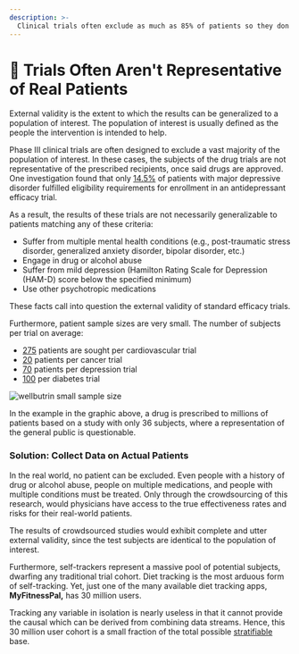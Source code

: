 ```yaml
---
description: >-
  Clinical trials often exclude as much as 85% of patients so they don't tell us if the drug will work for the majority of patients.
---
```


# 🥸 Trials Often Aren't Representative of Real Patients

External validity is the extent to which the results can be generalized to a population of interest. The population of interest is usually defined as the people the intervention is intended to help.

Phase III clinical trials are often designed to exclude a vast majority of the population of interest. In these cases, the subjects of the drug trials are not representative of the prescribed recipients, once said drugs are approved. One investigation found that only [14.5%](https://www.ncbi.nlm.nih.gov/pubmed/14628985) of patients with major depressive disorder fulfilled eligibility requirements for enrollment in an antidepressant efficacy trial.

As a result, the results of these trials are not necessarily generalizable to patients matching any of these criteria:

* Suffer from multiple mental health conditions (e.g., post-traumatic stress disorder, generalized anxiety disorder, bipolar disorder, etc.)
* Engage in drug or alcohol abuse
* Suffer from mild depression (Hamilton Rating Scale for Depression (HAM-D) score below the specified minimum)
* Use other psychotropic medications

These facts call into question the external validity of standard efficacy trials.

Furthermore, patient sample sizes are very small. The number of subjects per trial on average:

* [275](https://www.ncbi.nlm.nih.gov/books/NBK50886/) patients are sought per cardiovascular trial
* [20](https://www.ncbi.nlm.nih.gov/books/NBK50886/) patients per cancer trial
* [70](https://www.ncbi.nlm.nih.gov/books/NBK50886/) patients per depression trial
* [100](https://www.ncbi.nlm.nih.gov/books/NBK50886/) per diabetes trial

![wellbutrin small sample size](https://static.crowdsourcingcures.org/dfda/assets/wellbutrin-effectiveness-small-sample-size.png)

In the example in the graphic above, a drug is prescribed to millions of patients based on a study with only 36 subjects, where a representation of the general public is questionable.

### **Solution: Collect Data on Actual Patients**

In the real world, no patient can be excluded. Even people with a history of drug or alcohol abuse, people on multiple medications, and people with multiple conditions must be treated. Only through the crowdsourcing of this research, would physicians have access to the true effectiveness rates and risks for their real-world patients.

The results of crowdsourced studies would exhibit complete and utter external validity, since the test subjects are identical to the population of interest.

Furthermore, self-trackers represent a massive pool of potential subjects, dwarfing any traditional trial cohort. Diet tracking is the most arduous form of self-tracking. Yet, just one of the many available diet tracking apps, **MyFitnessPal,** has 30 million users.

Tracking any variable in isolation is nearly useless in that it cannot provide the causal which can be derived from combining data streams. Hence, this 30 million user cohort is a small fraction of the total possible [stratifiable](https://en.wikipedia.org/wiki/Stratified\_sampling) base.
